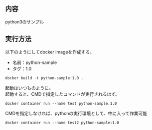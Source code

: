 ## 内容
python3のサンプル


## 実行方法
以下のようにしてdocker imageを作成する。
- 名前：python-sample
- タグ：1.0

```
docker build -t python-sample:1.0 .
```

起動はいつものように。<br>
起動すると、CMDで指定したコマンドが実行されるはず。

```
docker container run --name test python-sample:1.0
```

CMDを指定しなければ、pythonの実行環境として、中に入って作業可能
```
docker container run --name test2 python-sample:1.0
```
